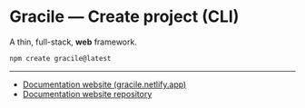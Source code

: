 # Gracile — Create project (CLI)

A thin, full-stack, **web** framework.

```sh
npm create gracile@latest
```

---

- [Documentation website (gracile.netlify.app)](https://gracile.js.org/)
- [Documentation website repository](https://github.com/gracile-web/website)
